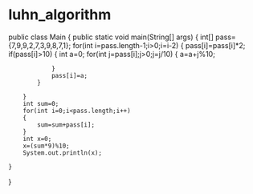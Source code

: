 # luhn_algorithm
public class Main
{
	public static void main(String[] args) {
	    int[] pass={7,9,9,2,7,3,9,8,7,1};
	    for(int i=pass.length-1;i>0;i=i-2)
	    {
	        pass[i]=pass[i]*2;
	        if(pass[i]>10)
	        {
	            int a=0;
	            for(int j=pass[i];j>0;j=j/10)
	            {
	               a=a+j%10;
	               
	            }
	            pass[i]=a;
	        }
	        
	    }
	    int sum=0;
	    for(int i=0;i<pass.length;i++)
	    {
	        sum=sum+pass[i];
	    }
	    int x=0;
	    x=(sum*9)%10;
	    System.out.println(x);
	    
	}
}	    
